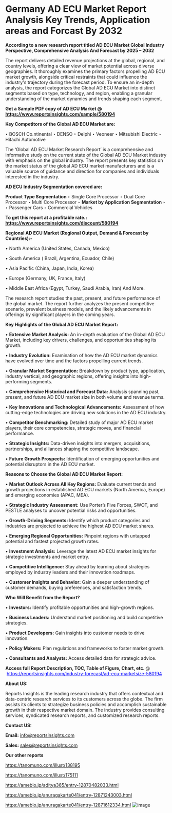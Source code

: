 # Germany AD ECU Market Report Analysis Key Trends, Application areas and Forcast By 2032

<strong>According to a new research report titled AD ECU Market Global Industry Perspective, Comprehensive Analysis And Forecast by 2025 – 2032</strong>

The report delivers detailed revenue projections at the global, regional, and country levels, offering a clear view of market potential across diverse geographies. It thoroughly examines the primary factors propelling AD ECU market growth, alongside critical restraints that could influence the industry's trajectory during the forecast period. To ensure an in-depth analysis, the report categorizes the Global AD ECU Market into distinct segments based on type, technology, and region, enabling a granular understanding of the market dynamics and trends shaping each segment.

<strong>Get a Sample PDF copy of AD ECU Market </strong><strong>@<a href=https://www.reportsinsights.com/sample/580194 style=color:#0000ff;> https://www.reportsinsights.com/sample/580194</a></strong></font>

<strong>Key Competitors of the Global AD ECU Market are:</strong>

‣ BOSCH Co.ntinental
‣ DENSO
‣ Delphi
‣ Veoneer
‣ Mitsubishi Electric
‣ Hitachi Automotive

The ‘Global AD ECU Market Research Report’ is a comprehensive and informative study on the current state of the Global AD ECU Market industry with emphasis on the global industry. The report presents key statistics on the market status of the global AD ECU market manufacturers and is a valuable source of guidance and direction for companies and individuals interested in the industry.

<strong>AD ECU Industry Segmentation covered are:</strong>

<strong>Product Type Segmentation</strong>
‣
Single Core Processor
‣ Dual Core Processor
‣ Multi Core Processor
‣ 
<strong>Market by Application Segmentation</strong>
‣
‣  Passenger Cars
‣ Commercial Vehicles

<strong>To get this report at a profitable rate.: <a href=https://www.reportsinsights.com/discount/580194 style=color:#0000ff;>https://www.reportsinsights.com/discount/580194</a></strong></font>

<strong>Regional AD ECU Market (Regional Output, Demand &amp; Forecast by Countries):-</strong>

• North America (United States, Canada, Mexico)

• South America ( Brazil, Argentina, Ecuador, Chile)

• Asia Pacific (China, Japan, India, Korea)

• Europe (Germany, UK, France, Italy)

• Middle East Africa (Egypt, Turkey, Saudi Arabia, Iran) And More.

The research report studies the past, present, and future performance of the global market. The report further analyzes the present competitive scenario, prevalent business models, and the likely advancements in offerings by significant players in the coming years.

<strong>Key Highlights of the Global AD ECU Market Report:</strong>

• <strong>Extensive Market Analysis:</strong> An in-depth evaluation of the Global AD ECU Market, including key drivers, challenges, and opportunities shaping its growth.

• <strong>Industry Evolution:</strong> Examination of how the AD ECU market dynamics have evolved over time and the factors propelling current trends.

• <strong>Granular Market Segmentation:</strong> Breakdown by product type, application, industry vertical, and geographic regions, offering insights into high-performing segments.

• <strong>Comprehensive Historical and Forecast Data:</strong> Analysis spanning past, present, and future AD ECU market size in both volume and revenue terms.

• <strong>Key Innovations and Technological Advancements:</strong> Assessment of how cutting-edge technologies are driving new solutions in the AD ECU industry.

• <strong>Competitor Benchmarking:</strong> Detailed study of major AD ECU market players, their core competencies, strategic moves, and financial performance.

• <strong>Strategic Insights:</strong> Data-driven insights into mergers, acquisitions, partnerships, and alliances shaping the competitive landscape.

• <strong>Future Growth Prospects:</strong> Identification of emerging opportunities and potential disruptors in the AD ECU market.

<strong>Reasons to Choose the Global AD ECU Market Report:</strong>

• <strong>Market Outlook Across All Key Regions:</strong> Evaluate current trends and growth projections in established AD ECU markets (North America, Europe) and emerging economies (APAC, MEA).

• <strong>Strategic Industry Assessment:</strong> Use Porter’s Five Forces, SWOT, and PESTLE analyses to uncover potential risks and opportunities.

• <strong>Growth-Driving Segments:</strong> Identify which product categories and industries are projected to achieve the highest AD ECU market shares.

• <strong>Emerging Regional Opportunities:</strong> Pinpoint regions with untapped potential and fastest projected growth rates.

• <strong>Investment Analysis:</strong> Leverage the latest AD ECU market insights for strategic investments and market entry.

• <strong>Competitive Intelligence:</strong> Stay ahead by learning about strategies employed by industry leaders and their innovation roadmaps.

• <strong>Customer Insights and Behavior:</strong> Gain a deeper understanding of customer demands, buying preferences, and satisfaction trends.

<strong>Who Will Benefit from the Report?</strong>

• <strong>Investors:</strong> Identify profitable opportunities and high-growth regions.

• <strong>Business Leaders:</strong> Understand market positioning and build competitive strategies.

• <strong>Product Developers:</strong> Gain insights into customer needs to drive innovation.

• <strong>Policy Makers:</strong> Plan regulations and frameworks to foster market growth.

• <strong>Consultants and Analysts:</strong> Access detailed data for strategic advice.
</ul>
<strong>Access full Report Description, TOC, Table of Figure, Chart, etc. </strong>@  <a href=https://reportsinsights.com/industry-forecast/ad-ecu-marketsize-580194 style=color:#0000ff;>https://reportsinsights.com/industry-forecast/ad-ecu-marketsize-580194</a></font>

<strong><strong>About US</strong>:</strong>

Reports Insights is the leading research industry that offers contextual and data-centric research services to its customers across the globe. The firm assists its clients to strategize business policies and accomplish sustainable growth in their respective market domain. The industry provides consulting services, syndicated research reports, and customized research reports.

<strong>Contact US:</strong>

<p class=""""><b>Email:</b> <a href=mailto:info@reportsinsights.com>info@reportsinsights.com</a></p>
<p class=""""><b>Sales:</b> <a href=mailto:sales@reportsinsights.com>sales@reportsinsights.com</a></p>

<strong>Our other reports</strong>

<a href=https://tanomuno.com/illust/138195>https://tanomuno.com/illust/138195</a>

<a href=https://tanomuno.com/illust/175111>https://tanomuno.com/illust/175111</a>

<a href=https://ameblo.jp/aditya365/entry-12870482033.html>https://ameblo.jp/aditya365/entry-12870482033.html</a>

<a href=https://ameblo.jp/anuragakarte041/entry-12871243003.html>https://ameblo.jp/anuragakarte041/entry-12871243003.html</a>

<a href=https://ameblo.jp/anuragakarte041/entry-12871612334.html>https://ameblo.jp/anuragakarte041/entry-12871612334.html</a>
![image](https://github.com/user-attachments/assets/d8c0d05c-d81c-4a75-89e4-375d867e9e26)
